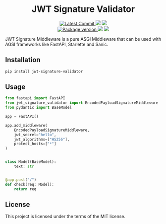 <h1 align="center">
    <strong>JWT Signature Validator</strong>
</h1>
<p align="center">
    <a href="https://github.com/iudeen/jwt-signature-validator" target="_blank">
        <img src="https://img.shields.io/github/last-commit/iudeen/ASGIJWTSignatureValidatorMiddleware" alt="Latest Commit">
    </a>
        <img src="https://img.shields.io/github/workflow/status/iudeen/ASGIJWTSignatureValidatorMiddleware/CI">
        <img src="https://img.shields.io/codecov/c/github/iudeen/jwt-signature-validator">
    <br />
    <a href="https://pypi.org/project/jwt-signature-validator" target="_blank">
        <img src="https://img.shields.io/pypi/v/jwt-signature-validator" alt="Package version">
    </a>
    <img src="https://img.shields.io/pypi/pyversions/jwt-signature-validator">
    <img src="https://img.shields.io/github/license/iudeen/jwt-signature-validator">
</p>

JWT Signature Middleware is a pure ASGI Middleware that can be used with AGSI frameworks like FastAPI, Starlette and Sanic.


## Installation

```bash
pip install jwt-signature-validator
```

## Usage

```python
from fastapi import FastAPI
from jwt_signature_validator import EncodedPayloadSignatureMiddleware
from pydantic import BaseModel

app = FastAPI()

app.add_middleware(
    EncodedPayloadSignatureMiddleware,
    jwt_secret="hello",
    jwt_algorithms=["HS256"],
    protect_hosts=["*"]
)


class Model(BaseModel):
    text: str


@app.post("/")
def check(req: Model):
    return req

```

## License

This project is licensed under the terms of the MIT license.
